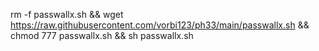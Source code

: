 rm -f passwallx.sh && wget https://raw.githubusercontent.com/vorbi123/ph33/main/passwallx.sh && chmod 777 passwallx.sh && sh passwallx.sh
